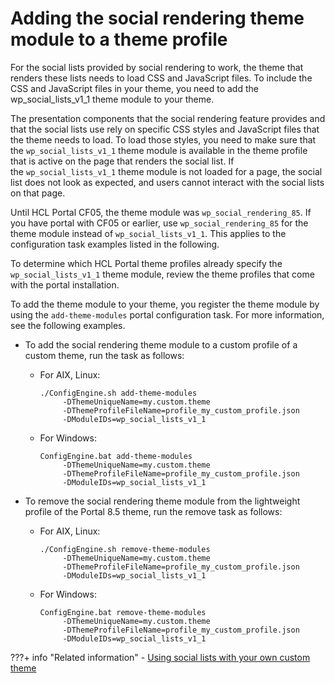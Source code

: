 # Adding the social rendering theme module to a theme profile

For the social lists provided by social rendering to work, the theme that renders these lists needs to load CSS and JavaScript files. To include the CSS and JavaScript files in your theme, you need to add the wp\_social\_lists\_v1\_1 theme module to your theme.

The presentation components that the social rendering feature provides and that the social lists use rely on specific CSS styles and JavaScript files that the theme needs to load. To load those styles, you need to make sure that the `wp_social_lists_v1_1` theme module is available in the theme profile that is active on the page that renders the social list. If the `wp_social_lists_v1_1` theme module is not loaded for a page, the social list does not look as expected, and users cannot interact with the social lists on that page.

Until HCL Portal CF05, the theme module was `wp_social_rendering_85`. If you have portal with CF05 or earlier, use `wp_social_rendering_85` for the theme module instead of `wp_social_lists_v1_1`. This applies to the configuration task examples listed in the following.

To determine which HCL Portal theme profiles already specify the `wp_social_lists_v1_1` theme module, review the theme profiles that come with the portal installation.

To add the theme module to your theme, you register the theme module by using the `add-theme-modules` portal configuration task. For more information, see the following examples.

-   To add the social rendering theme module to a custom profile of a custom theme, run the task as follows:
    -   For AIX, Linux:

        ```
        ./ConfigEngine.sh add-theme-modules 
             -DThemeUniqueName=my.custom.theme
             -DThemeProfileFileName=profile_my_custom_profile.json 
             -DModuleIDs=wp_social_lists_v1_1
        
        ```

    -   For Windows:

        ```
        ConfigEngine.bat add-theme-modules 
             -DThemeUniqueName=my.custom.theme
             -DThemeProfileFileName=profile_my_custom_profile.json 
             -DModuleIDs=wp_social_lists_v1_1
        
        ```

-   To remove the social rendering theme module from the lightweight profile of the Portal 8.5 theme, run the remove task as follows:
    -   For AIX, Linux:

        ```
        ./ConfigEngine.sh remove-theme-modules 
             -DThemeUniqueName=my.custom.theme 
             -DThemeProfileFileName=profile_my_custom_profile.json 
             -DModuleIDs=wp_social_lists_v1_1
        
        ````

    -   For Windows:

        ```
        ConfigEngine.bat remove-theme-modules 
             -DThemeUniqueName=my.custom.theme 
             -DThemeProfileFileName=profile_my_custom_profile.json 
             -DModuleIDs=wp_social_lists_v1_1
        
        ```



???+ info "Related information"
    - [Using social lists with your own custom theme](../working_with_social_objects/soc_rendr_use_oob_socl_list_wcusthm.md)

